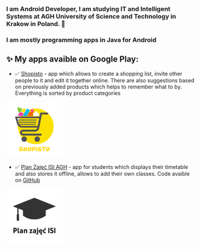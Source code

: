 ### I am Android Developer, I am studying IT and Intelligent Systems at AGH University of Science and Technology in Krakow in Poland. 🏢
### I am mostly programming apps in Java for Android
## ✨ My apps avaible on Google Play:
* ✅ [Shopisto](https://play.google.com/store/apps/details?id=com.pawlowski.shopisto) - app which allows to create a shopping list, invite other people to it and edit it together online. There are also suggestions based on previously added products which helps to remember what to by. Everything is sorted by product categories
<img src="https://github.com/maciekpawlowski1/maciekpawlowski1/blob/03e8a80c6ebc4b75eab9067114a6ad60f5266820/app-logos/shopisto-logo.png" alt="shopisto" width="150"/>

* ✅ [Plan Zajęć ISI AGH](https://play.google.com/store/apps/details?id=com.pawlowski.planzajweaiiib) - app for students which displays their timetable and also stores it offline, allows to add their own classes. Code avaible on [GitHub](https://github.com/maciekpawlowski1/Plan_Zajec_ISI)
<img src="https://github.com/maciekpawlowski1/maciekpawlowski1/blob/03e8a80c6ebc4b75eab9067114a6ad60f5266820/app-logos/plan-zajec-isi-logo.png" alt="plan" width="150"/>
